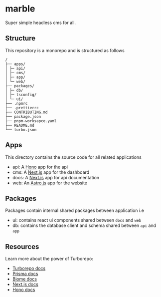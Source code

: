 # marble

Super simple headless cms for all.

## Structure

This repository is a monorepo and is structured as follows

```text
/
├── apps/
│ ├─ api/
│ ├─ cms/
│ ├─ app/  
│ └─ web/
├── packages/
│ ├─ db/
│ ├─ tsconfig/
│ └─ ui/
├── .npmrc
├── .prettierrc
├── CONTRIBUTING.md
├── package.json
├── pnpm-worksapce.yaml
├── README.md
└── turbo.json
```

## Apps

This directory contains the source code for all related applications

- api: A [Hono](https://hono.dev) app for the api
- cms: A [Next.js](https://nextjs.org) app for the dashboard
- docs: A [Next.js](https://nextjs.org) app for api documentation
- web: An [Astro.js](https://astro.build) app for the website

## Packages

Packages contain internal shared packages between application i.e

- ui: contains react ui components shared between `docs` and `web`
- db: contains the database client and schema shared between `api` and `app`

## Resources

Learn more about the power of Turborepo:

- [Turborepo docs](https://turbo.build/docs)
- [Prisma docs](https://www.prisma.io/docs/)
- [Biome docs](https://biomejs.dev/)
- [Next.js docs](https://nextjs.org/docs)
- [Hono docs](https://hono.dev/docs)
